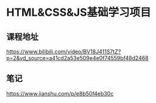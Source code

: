 # HTML&CSS&JS基础学习项目

## 课程地址
https://www.bilibili.com/video/BV18J411S7tZ?p=2&vd_source=a41cd2a53e509e4e0f74559bf48d2468

## 笔记
https://www.jianshu.com/p/e8b50f4eb30c




